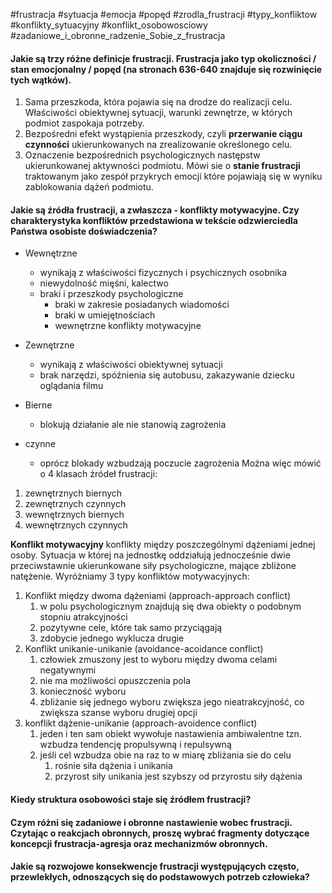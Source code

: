 
#frustracja #sytuacja #emocja #popęd #zrodla_frustracji #typy_konfliktow #konflikty_sytuacyjny #konflikt_osobowosciowy #zadaniowe_i_obronne_radzenie_Sobie_z_frustracja

#### Jakie są trzy różne definicje frustracji. **Frustracja jako typ okoliczności / stan emocjonalny / popęd** (na stronach 636-640 znajduje się rozwinięcie tych wątków).
1. Sama przeszkoda, która pojawia się na drodze do realizacji celu. Właściwości obiektywnej sytuacji, warunki zewnętrze, w których podmiot zaspokaja potrzeby.
2. Bezpośredni efekt wystąpienia przeszkody, czyli **przerwanie ciągu czynności** ukierunkowanych na zrealizowanie określonego celu.
3. Oznaczenie bezpośrednich psychologicznych następstw ukierunkowanej aktywności podmiotu. Mówi sie o **stanie frustracji** traktowanym jako zespół przykrych emocji które pojawiają się w wyniku zablokowania dążeń podmiotu.
#### Jakie są źródła frustracji, a zwłaszcza - **konflikty motywacyjne**. Czy charakterystyka konfliktów przedstawiona w tekście odzwierciedla Państwa osobiste doświadczenia?
- Wewnętrzne
	- wynikają z właściwości fizycznych i psychicznych osobnika
	- niewydolność mięśni, kalectwo
	- braki i przeszkody psychologiczne
		- braki w zakresie posiadanych wiadomości 
		- braki w umiejętnościach
		- wewnętrzne konflikty  motywacyjne
- Zewnętrzne
	- wynikają z właściwości obiektywnej sytuacji
	- brak narzędzi, spóźnienia się autobusu, zakazywanie dziecku oglądania filmu

- Bierne
	- blokują działanie ale nie stanowią zagrożenia
- czynne
	- oprócz blokady wzbudzają poczucie zagrożenia
Można więc mówić o 4 klasach źródeł frustracji:
1. zewnętrznych biernych
2. zewnętrznych czynnych
3. wewnętrznych biernych
4. wewnętrznych czynnych

**Konflikt motywacyjny**
konflikty między poszczególnymi dążeniami jednej osoby. Sytuacja w której na jednostkę oddziałują jednocześnie dwie przeciwstawnie ukierunkowane siły psychologiczne, mające zbliżone natężenie.
Wyróżniamy 3 typy konfliktów motywacyjnych:
1. Konflikt między dwoma dążeniami (approach-approach conflict)
	1. w polu psychologicznym znajdują się dwa obiekty o podobnym stopniu atrakcyjności 
	2. pozytywne cele, które tak samo przyciągają
	3. zdobycie jednego wyklucza drugie
2. Konflikt unikanie-unikanie (avoidance-acoidance conflict)
	1. człowiek zmuszony jest to wyboru między dwoma celami negatywnymi
	2. nie ma możliwości opuszczenia pola
	3. konieczność wyboru
	4. zbliżanie się jednego wyboru zwiększa jego nieatrakcyjność, co zwiększa szanse wyboru drugiej opcji
3. konflikt dążenie-unikanie (approach-avoidence conflict)
	1. jeden i ten sam obiekt wywołuje nastawienia ambiwalentne tzn. wzbudza tendencję propulsywną i repulsywną
	2. jeśli cel wzbudza obie na raz to w miarę zbliżania sie do celu
		1. rośnie siła dążenia i unikania
		2. przyrost siły unikania jest szybszy od przyrostu siły dążenia

#### Kiedy **struktura osobowości** staje się źródłem frustracji?
#### Czym różni się **zadaniowe i obronne nastawienie wobec frustracji**. Czytając o reakcjach obronnych, proszę wybrać fragmenty dotyczące koncepcji frustracja-agresja oraz mechanizmów obronnych.
#### Jakie są rozwojowe **konsekwencje frustracji** występujących **często, przewlekłych**, odnoszących się do podstawowych potrzeb człowieka?
